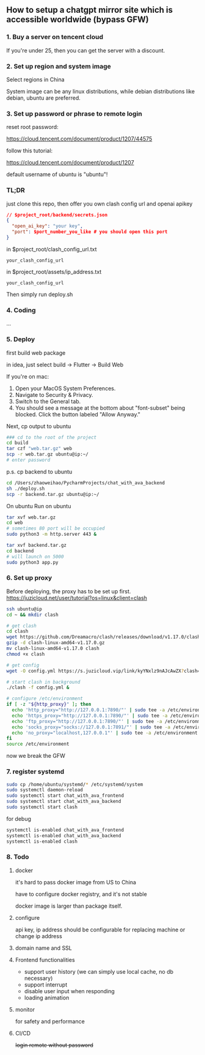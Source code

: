 ## How to setup a chatgpt mirror site which is accessible worldwide (bypass GFW)

### 1. Buy a server on tencent cloud
If you're under 25, then you can get the server with a discount.

### 2. Set up region and system image
Select regions in China

System image can be any linux distributions, while debian distributions like debian, ubuntu are preferred.

### 3. Set up password or phrase to remote login
reset root password:

https://cloud.tencent.com/document/product/1207/44575

follow this tutorial:

https://cloud.tencent.com/document/product/1207

default username of ubuntu is "ubuntu"!


### TL;DR
just clone this repo, then offer you own clash config url and openai apikey
```json
// $project_root/backend/secrets.json
{
  "open_ai_key": "your key",
  "port": $port_number_you_like # you should open this port
}
```
in $project_root/clash_config_url.txt
```text
your_clash_config_url
```
in $project_root/assets/ip_address.txt
```text
your_clash_config_url
```
Then simply run deploy.sh

### 4. Coding
...


### 5. Deploy
first build web package

in idea, just select build -> Flutter -> Build Web

If you're on mac:

1. Open your MacOS System Preferences.
2. Navigate to Security & Privacy.
3. Switch to the General tab.
4. You should see a message at the bottom about "font-subset" being blocked. Click the button labeled "Allow Anyway."

Next, cp output to ubuntu
```bash
### cd to the root of the project
cd build
tar czf "web.tar.gz" web
scp -r web.tar.gz ubuntu@ip:~/
# enter password 
```

p.s. cp backend to ubuntu 
```bash
cd /Users/zhaoweihao/PycharmProjects/chat_with_ava_backend
sh ./deploy.sh
scp -r backend.tar.gz ubuntu@ip:~/
```

On ubuntu
Run on ubuntu
```bash
tar xvf web.tar.gz
cd web
# sometimes 80 port will be occupied
sudo python3 -m http.server 443 &

tar xvf backend.tar.gz
cd backend
# will launch on 5000
sudo python3 app.py
```


### 6. Set up proxy
Before deploying, the proxy has to be set up first.
https://juzicloud.net/user/tutorial?os=linux&client=clash

```bash
ssh ubuntu@ip
cd ~ && mkdir clash

# get clash
cd clash
wget https://github.com/Dreamacro/clash/releases/download/v1.17.0/clash-linux-amd64-v1.17.0.gz
gzip -d clash-linux-amd64-v1.17.0.gz
mv clash-linux-amd64-v1.17.0 clash
chmod +x clash

# get config
wget -O config.yml https://s.juzicloud.vip/link/kyYNxlz9nAJcAwZX?clash=1&log-level=info 2>/dev/null

# start clash in background
./clash -f config.yml &

# configure /etc/environment
if [ -z "${http_proxy}" ]; then
  echo 'http_proxy="http://127.0.0.1:7890/"' | sudo tee -a /etc/environment
  echo 'https_proxy="http://127.0.0.1:7890/"' | sudo tee -a /etc/environment
  echo 'ftp_proxy="http://127.0.0.1:7890/"' | sudo tee -a /etc/environment
  echo 'socks_proxy="socks://127.0.0.1:7891/"' | sudo tee -a /etc/environment
  echo 'no_proxy="localhost,127.0.0.1"' | sudo tee -a /etc/environment
fi
source /etc/environment
```

now we break the GFW

### 7. register systemd

```bash
sudo cp /home/ubuntu/systemd/* /etc/systemd/system
sudo systemctl daemon-reload
sudo systemctl start chat_with_ava_frontend
sudo systemctl start chat_with_ava_backend
sudo systemctl start clash
```

for debug
```bash
systemctl is-enabled chat_with_ava_frontend
systemctl is-enabled chat_with_ava_backend
systemctl is-enabled clash
```

### 8. Todo

1. docker
    
    it's hard to pass docker image from US to China

    have to configure docker registry, and it's not stable
    
    docker image is larger than package itself.

2. configure
    
    api key, ip address should be configurable for replacing machine or change ip address

3. domain name and SSL 

4. Frontend functionalities
    
    - support user history (we can simply use local cache, no db necessary)
    - support interrupt
    - disable user input when responding
    - loading animation

5. monitor
    
    for safety and performance

6. CI/CD
   
    ~~login remote without password~~